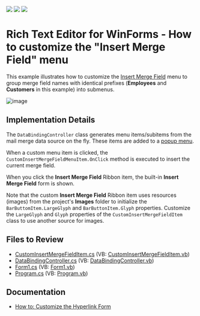 <!-- default badges list -->
![](https://img.shields.io/endpoint?url=https://codecentral.devexpress.com/api/v1/VersionRange/128609910/20.1.2%2B)
[![](https://img.shields.io/badge/Open_in_DevExpress_Support_Center-FF7200?style=flat-square&logo=DevExpress&logoColor=white)](https://supportcenter.devexpress.com/ticket/details/E4177)
[![](https://img.shields.io/badge/📖_How_to_use_DevExpress_Examples-e9f6fc?style=flat-square)](https://docs.devexpress.com/GeneralInformation/403183)
<!-- default badges end -->

# Rich Text Editor for WinForms - How to customize the "Insert Merge Field" menu

This example illustrates how to customize the [Insert Merge Field](https://docs.devexpress.com/WindowsForms/9589/controls-and-libraries/rich-text-editor/visual-elements/dialogs/insert-merge-field-dialog) menu to group merge field names with identical prefixes (**Employees** and **Customers** in this example) into submenus.

![image](./media/4c2ca3c3-807f-41d3-8934-88fe103f4b80.png)

## Implementation Details

The `DataBindingController` class generates menu items/subitems from the mail merge data source on the fly. These items are added to a [popup menu](https://docs.devexpress.com/WindowsForms/DevExpress.XtraBars.PopupMenu).

When a custom menu item is clicked, the `CustomInsertMergeFieldMenuItem.OnClick` method is executed to insert the current merge field.

When you click the **Insert Merge Field** Ribbon item, the built-in **Insert Merge Field** form is shown.

Note that the custom **Insert Merge Field** Ribbon item uses resources (images) from the project's **Images** folder to initialize the `BarButtomItem.LargeGlyph` and `BarButtonItem.Glyph` properties. Customize the `LargeGlyph` and `Glyph` properties of the `CustomInsertMergeFieldItem` class to use another source for images.

## Files to Review

<!-- default file list -->
* [CustomInsertMergeFieldItem.cs](./CS/CustomInsertMergeFieldItem.cs) (VB: [CustomInsertMergeFieldItem.vb](./VB/CustomInsertMergeFieldItem.vb))
* [DataBindingController.cs](./CS/DataBindingController.cs) (VB: [DataBindingController.vb](./VB/DataBindingController.vb))
* [Form1.cs](./CS/Form1.cs) (VB: [Form1.vb](./VB/Form1.vb))
* [Program.cs](./CS/Program.cs) (VB: [Program.vb](./VB/Program.vb))
<!-- default file list end -->

## Documentation

* [How to: Customize the Hyperlink Form](https://docs.devexpress.com/WindowsForms/9683/controls-and-libraries/rich-text-editor/examples/ui-customization/how-to-customize-the-hyperlink-form)
